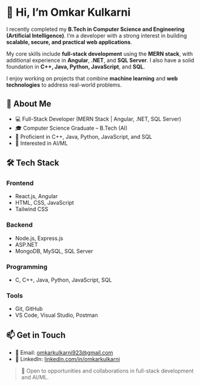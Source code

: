 # 👋 Hi, I’m Omkar Kulkarni

I recently completed my **B.Tech in Computer Science and Engineering (Artificial Intelligence)**. I’m a developer with a strong interest in building **scalable, secure, and practical web applications**.

My core skills include **full-stack development** using the **MERN stack**, with additional experience in **Angular**, **.NET**, and **SQL Server**. I also have a solid foundation in **C++, Java, Python, JavaScript**, and **SQL**.

I enjoy working on projects that combine **machine learning** and **web technologies** to address real-world problems.


## **🌟 About Me**

- 💻 Full-Stack Developer (MERN Stack | Angular, .NET, SQL Server)
- 🎓 Computer Science Graduate – B.Tech (AI)  
- 🧠 Proficient in C++, Java, Python, JavaScript, and SQL  
- 🤖 Interested in AI/ML  


## **🛠️ Tech Stack**

### **Frontend**
- React.js, Angular  
- HTML, CSS, JavaScript  
- Tailwind CSS

### **Backend**
- Node.js, Express.js  
- ASP.NET  
- MongoDB, MySQL, SQL Server

### **Programming**
- C, C++, Java, Python, JavaScript, SQL

### **Tools**
- Git, GitHub  
- VS Code, Visual Studio, Postman



## **📫 Get in Touch**

- 📧 Email: [omkarkulkarni923@gmail.com](mailto:omkarkulkarni923@gmail.com)  
- 💼 LinkedIn: [linkedin.com/in/omkarkulkarni](https://www.linkedin.com/in/omkar-kulkarni-075913249/)


> 🤝 Open to opportunities and collaborations in full-stack development and AI/ML. 
